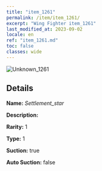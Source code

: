 ```yaml
---
title: "item_1261"
permalink: /item/item_1261/
excerpt: "Wing Fighter item_1261"
last_modified_at: 2023-09-02
locale: en
ref: "item_1261.md"
toc: false
classes: wide
---
```



 ![Unknown_1261](/images/item/Settlement_star_p.png)



## Details

 **Name:** *Settlement_star* 

 **Description:** 

 **Rarity:** 1 

 **Type:** 1 

 **Suction:** true 

 **Auto Suction:** false 


